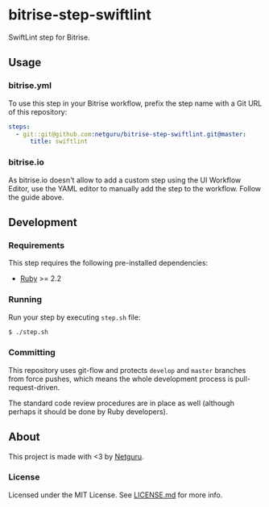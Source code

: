 # bitrise-step-swiftlint

SwiftLint step for Bitrise.

## Usage

### bitrise.yml

To use this step in your Bitrise workflow, prefix the step name with a Git URL of this repository:

```yml
steps:
  - git::git@github.com:netguru/bitrise-step-swiftlint.git@master:
      title: swiftlint
```

### bitrise.io

As bitrise.io doesn't allow to add a custom step using the UI Workflow Editor, use the YAML editor to manually add the step to the workflow. Follow the guide above.

## Development

### Requirements

This step requires the following pre-installed dependencies:

- [Ruby](https://rvm.io) >= 2.2

### Running

Run your step by executing `step.sh` file:

```bash
$ ./step.sh
```

### Committing

This repository uses git-flow and protects `develop` and `master` branches from force pushes, which means the whole development process is pull-request-driven.

The standard code review procedures are in place as well (although perhaps it should be done by Ruby developers).

## About

This project is made with <3 by [Netguru](https://netguru.co/opensource).

### License

Licensed under the MIT License. See [LICENSE.md](LICENSE.md) for more info.
